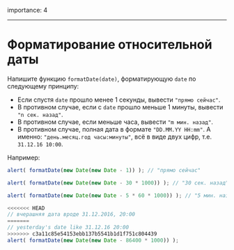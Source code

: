 importance: 4

---

# Форматирование относительной даты

Напишите функцию `formatDate(date)`, форматирующую `date` по следующему принципу:

- Если спустя `date` прошло менее 1 секунды, вывести `"прямо сейчас"`.
- В противном случае, если с `date` прошло меньше 1 минуты, вывести `"n сек. назад"`.
- В противном случае, если меньше часа, вывести `"m мин. назад"`.
- В противном случае, полная дата в формате `"DD.MM.YY HH:mm"`. А именно: `"день.месяц.год часы:минуты"`, всё в виде двух цифр, т.е. `31.12.16 10:00`.

Например:

```js
alert( formatDate(new Date(new Date - 1)) ); // "прямо сейчас"

alert( formatDate(new Date(new Date - 30 * 1000)) ); // "30 сек. назад"

alert( formatDate(new Date(new Date - 5 * 60 * 1000)) ); // "5 мин. назад"

<<<<<<< HEAD
// вчерашняя дата вроде 31.12.2016, 20:00
=======
// yesterday's date like 31.12.16 20:00
>>>>>>> c3a11c85e54153ebb137b5541b1d1f751c804439
alert( formatDate(new Date(new Date - 86400 * 1000)) );
```
